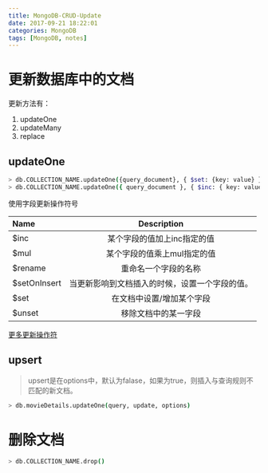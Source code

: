 ```yaml
---
title: MongoDB-CRUD-Update
date: 2017-09-21 18:22:01
categories: MongoDB
tags: [MongoDB, notes]
---
```

# 更新数据库中的文档

更新方法有：
1. updateOne
2. updateMany
3. replace

<!-- more -->

## updateOne
```bash
> db.COLLECTION_NAME.updateOne({query_document}, { $set: {key: value} })
> db.COLLECTION_NAME.updateOne({ query_document }, { $inc: { key: value1, key: value2 } } })
```

使用字段更新操作符号

|Name|Description|
|:----|:----:|
|$inc|某个字段的值加上inc指定的值|
|$mul|某个字段的值乘上mul指定的值|
|$rename|重命名一个字段的名称|
|$setOnInsert|当更新影响到文档插入的时候，设置一个字段的值。|
|$set|在文档中设置/增加某个字段|
|$unset|移除文档中的某一字段|

[更多更新操作符](https://docs.mongodb.com/manual/reference/operator/update/)


## upsert

> upsert是在options中，默认为falase，如果为true，则插入与查询规则不匹配的新文档。

```bash
> db.movieDetails.updateOne(query, update, options)
```
# 删除文档

 ```bash
> db.COLLECTION_NAME.drop()
 ```